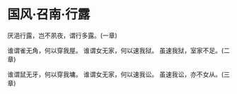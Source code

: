 # 国风·召南·行露

厌浥行露，岂不夙夜，谓行多露。(一章)

谁谓雀无角，何以穿我屋。
谁谓女无家，何以速我狱。
虽速我狱，室家不足。(二章)

谁谓鼠无牙，何以穿我墉。
谁谓女无家，何以速我讼。
虽速我讼，亦不女从。(三章)

